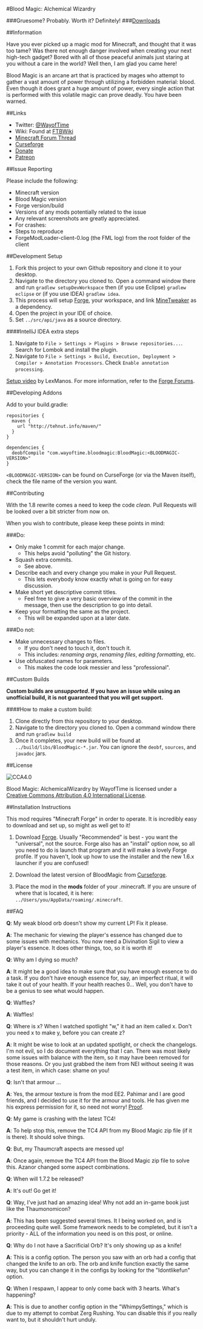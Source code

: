 #Blood Magic: Alchemical Wizardry

###Gruesome? Probably. Worth it? Definitely!
###[Downloads](http://minecraft.curseforge.com/mc-mods/224791-blood-magic/files)

##Information

Have you ever picked up a magic mod for Minecraft, and thought that it was too tame? Was there not enough danger involved when creating your next high-tech gadget? Bored with all of those peaceful animals just staring at you without a care in the world? Well then, I am glad you came here!

Blood Magic is an arcane art that is practiced by mages who attempt to gather a vast amount of power through utilizing a forbidden material: blood. Even though it does grant a huge amount of power, every single action that is performed with this volatile magic can prove deadly. You have been warned.

##Links
* Twitter: [@WayofTime](https://twitter.com/WayofTime)
* Wiki: Found at [FTBWiki](http://ftbwiki.org/Blood_Magic)
* [Minecraft Forum Thread](http://www.minecraftforum.net/forums/mapping-and-modding/minecraft-mods/1290532-bm)
* [Curseforge](http://minecraft.curseforge.com/mc-mods/224791-blood-magic)
* [Donate](https://www.paypal.com/cgi-bin/webscr?cmd=_s-xclick&hosted_button_id=J7SNY7L82PQ82)
* [Patreon](https://www.patreon.com/BloodMagic)

##Issue Reporting

Please include the following:

* Minecraft version
* Blood Magic version
* Forge version/build
* Versions of any mods potentially related to the issue
* Any relevant screenshots are greatly appreciated.
* For crashes:
 * Steps to reproduce
 * ForgeModLoader-client-0.log (the FML log) from the root folder of the client 

##Development Setup

1. Fork this project to your own Github repository and clone it to your desktop.
2. Navigate to the directory you cloned to. Open a command window there and run `gradlew setupDevWorkspace` then (if you use Eclipse) `gradlew eclipse` or (if you use IDEA) `gradlew idea`. 
3. This process will setup [Forge](http://www.minecraftforge.net/forum/), your workspace, and link [MineTweaker](http://minetweaker3.powerofbytes.com/) as a dependency.
4. Open the project in your IDE of choice.
5. Set `../src/api/java` as a source directory.

####IntelliJ IDEA extra steps

1. Navigate to `File > Settings > Plugins > Browse repositories...`. Search for Lombok and install the plugin.
2. Navigate to `File > Settings > Build, Execution, Deployment > Compiler > Annotation Processors`. Check `Enable annotation processing`. 

[Setup video](https://www.youtube.com/watch?v=8VEdtQLuLO0&feature=youtu.be) by LexManos. For more information, refer to the [Forge Forums](http://www.minecraftforge.net/forum/index.php/topic,14048.0.html).


##Developing Addons

Add to your build.gradle:

    repositories {
      maven {
        url "http://tehnut.info/maven/"
      }
    }

    dependencies {
      deobfCompile "com.wayoftime.bloodmagic:BloodMagic:<BLOODMAGIC-VERSION>"
    }
    
`<BLOODMAGIC-VERSION>` can be found on CurseForge (or via the Maven itself), check the file name of the version you want.

##Contributing

With the 1.8 rewrite comes a need to keep the code *clean*. Pull Requests will be looked over a bit stricter from now on.

When you wish to contribute, please keep these points in mind:

###Do:
* Only make 1 commit for each major change. 
    * This helps avoid "polluting" the Git history.
* Squash extra commits.
    * See above.
* Describe each and every change you make in your Pull Request.
    * This lets everybody know exactly what is going on for easy discussion.
* Make short yet descriptive commit titles.
    * Feel free to give a very basic overview of the commit in the message, then use the description to go into detail.
* Keep your formatting the same as the project. 
    * This will be expanded upon at a later date.

###Do not:
* Make unnecessary changes to files.
    * If you don't need to touch it, don't touch it. 
    * This includes: *renaming args*, *renaming files*, *editing formatting*, etc.
* Use obfuscated names for parameters. 
    * This makes the code look messier and less "professional".

##Custom Builds

**Custom builds are *unsupported*. If you have an issue while using an unofficial build, it is not guaranteed that you will get support.**

####How to make a custom build:

1. Clone directly from this repository to your desktop.
2. Navigate to the directory you cloned to. Open a command window there and run `gradlew build`
3. Once it completes, your new build will be found at `../build/libs/BloodMagic-*.jar`. You can ignore the `deobf`, `sources`, and `javadoc` jars.

##License

![CCA4.0](https://licensebuttons.net/l/by/4.0/88x31.png)

Blood Magic: AlchemicalWizardry by WayofTime is licensed under a [Creative Commons Attribution 4.0 International License](http://creativecommons.org/licenses/by/4.0/).

##Installation Instructions

This mod requires "Minecraft Forge" in order to operate. It is incredibly easy to download and set up, so might as well get to it!

1. Download [Forge](http://files.minecraftforge.net/). Usually "Recommended" is best - you want the "universal", not the source. Forge also has an "install" option now, so all you need to do is launch that program and it will make a lovely Forge profile. If you haven't, look up how to use the installer and the new 1.6.x launcher if you are confused!

2. Download the latest version of BloodMagic from [Curseforge](http://minecraft.curseforge.com/mc-mods/224791-blood-magic).

3. Place the mod in the **mods** folder of your .minecraft. If you are unsure of where that is located, it is here: `../Users/you/AppData/roaming/.minecraft`.

##FAQ

**Q**: My weak blood orb doesn't show my current LP! Fix it please.

**A**: The mechanic for viewing the player's essence has changed due to some issues with mechanics. You now need a Divination Sigil to view a player's essence. It does other things, too, so it is worth it!

**Q**: Why am I dying so much?

**A**: It might be a good idea to make sure that you have enough essence to do a task. If you don't have enough essence for, say, an imperfect ritual, it will take it out of your health. If your health reaches 0... Well, you don't have to be a genius to see what would happen.

**Q**: Waffles?

**A**: Waffles!

**Q**: Where is x? When I watched spotlight "w," it had an item called x. Don't you need x to make y, before you can create z?

**A**: It might be wise to look at an updated spotlight, or check the changelogs. I'm not evil, so I do document everything that I can. There was most likely some issues with balance with the item, so it may have been removed for those reasons. Or you just grabbed the item from NEI without seeing it was a test item, in which case: shame on you!

**Q**: Isn't that armour ...

**A**: Yes, the armour texture is from the mod EE2. Pahimar and I are good friends, and I decided to use it for the armour and tools. He has given me his express permission for it, so need not worry!
[Proof](https://twitter.com/Pahimar/status/453590600689139712).

**Q**: My game is crashing with the latest TC4!

**A**: To help stop this, remove the TC4 API from my Blood Magic zip file (if it is there). It should solve things.

**Q**: But, my Thaumcraft aspects are messed up!

**A**: Once again, remove the TC4 API from the Blood Magic zip file to solve this. Azanor changed some aspect combinations.

**Q**: When will 1.7.2 be released?

**A**: It's out! Go get it!

**Q**: Way, I've just had an amazing idea! Why not add an in-game book just like the Thaumonomicon?

**A**: This has been suggested several times. It I being worked on, and is proceeding quite well. Some framework needs to be completed, but it isn't a priority - ALL of the information you need is on this post, or online.

**Q**: Why do I not have a Sacrificial Orb? It's only showing up as a knife!

**A**: This is a config option. The person you saw with an orb had a config that changed the knife to an orb. The orb and knife function exactly the same way, but you can change it in the configs by looking for the "Idontlikefun" option.

**Q**: When I respawn, I appear to only come back with 3 hearts. What's happening?

**A**: This is due to another config option in the "WhimpySettings," which is due to my attempt to combat Zerg Rushing. You can disable this if you really want to, but it shouldn't hurt unduly.

